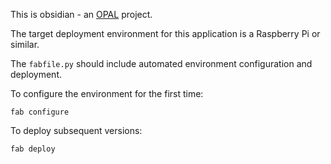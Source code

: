This is obsidian - an [OPAL](https://github.com/openhealthcare/opal) project.

The target deployment environment for this application is a Raspberry Pi or similar.

The `fabfile.py` should include automated environment configuration and deployment.

To configure the environment for the first time:

    fab configure

To deploy subsequent versions:

    fab deploy